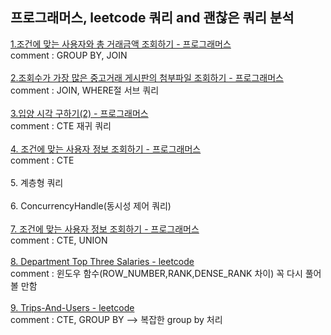 <h2>프로그래머스, leetcode 쿼리 and 괜찮은 쿼리 분석</h2>

<a href="https://school.programmers.co.kr/learn/courses/30/lessons/164668">1.조건에 맞는 사용자와 총 거래금액 조회하기 - 프로그래머스<a/>
<br>
comment : GROUP BY, JOIN
<br>
<br>
<a href="https://school.programmers.co.kr/learn/courses/30/lessons/164671">
2.조회수가 가장 많은 중고거래 게시판의 첨부파일 조회하기 - 프로그래머스
</a>
<br>
comment : JOIN, WHERE절 서브 쿼리
<br>
<br>
<a href="https://school.programmers.co.kr/learn/courses/30/lessons/59413">
3.입양 시각 구하기(2) - 프로그래머스
</a>
<br>
comment : CTE 재귀 쿼리
<br>
<br>
<a href="https://school.programmers.co.kr/learn/courses/30/lessons/164670">
4. 조건에 맞는 사용자 정보 조회하기 - 프로그래머스
</a>
<br>
comment : CTE 
<br>
<br>
5. 계층형 쿼리
<br>
<br>
6. ConcurrencyHandle(동시성 제어 쿼리)
<br>
<br>
<a href="https://school.programmers.co.kr/learn/courses/30/lessons/157340">
7. 조건에 맞는 사용자 정보 조회하기 - 프로그래머스
</a>
<br>
comment : CTE, UNION
<br>
<br>
<a href="https://leetcode.com/problems/department-top-three-salaries/description/">
8. Department Top Three Salaries - leetcode
</a>
<br>
comment : 윈도우 함수(ROW_NUMBER,RANK,DENSE_RANK 차이) 꼭 다시 풀어볼 만함
<br>
<br>
<a href="https://leetcode.com/problems/trips-and-users/">
9. Trips-And-Users - leetcode
</a>
<br>
comment : CTE, GROUP BY --> 복잡한 group by 처리
<br>
<br>

